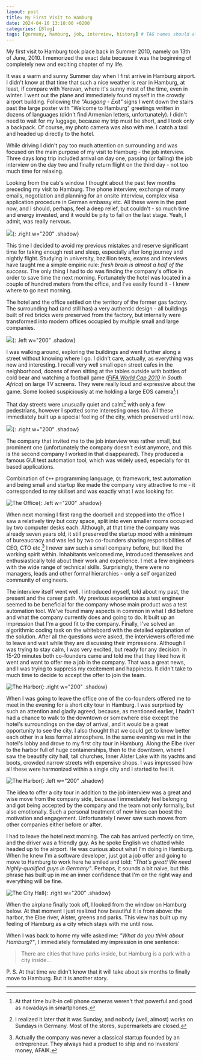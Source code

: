 ```yaml
---
layout: post
title: My First Visit to Hamburg
date: 2024-04-16 13:10:00 +0200
categories: [Blog]
tags: [germany, hamburg, job, interview, history] # TAG names should always be lowercase
---
```


My first visit to Hamburg took place back in Summer 2010, namely on 13th of June, 2010.
I memorized the exact date because it was the beginning of completely new and exciting
chapter of my life.

It was a warm and sunny Summer day when I first arrive in Hamburg airport.
I didn't know at that time that such a nice weather is rear in Hamburg, at least,
if compare with Yerevan, where it's sunny most of the time, even in winter.
I went out the plane and immediately found myself in the crowdy airport building.
Following the *"Ausgang - Exit"* signs I went down the stairs past the large poster
with "Welcome to Hamburg" greetings written in dozens of languages (didn't find
Armenian letters, unfortunately). I didn't need to wait for my luggage, because
my trip must be short, and I took only a backpack. Of course, my photo camera was
also with me. I catch a taxi and headed up directly to the hotel.

While driving I didn't pay too much attention on surrounding and was focused on
the main purpose of my visit to Hamburg - the job interview. Three days long
trip included arrival on day one, passing (or failing) the job interview on the
day two and finally return flight on the third day - not too much time for relaxing.

Looking from the cab's window I thought about the past few months preceding my
visit to Hamburg. The phone interview, exchange of many emails, negotiation and
planning for an onsite interview, complex visa application procedure in German
embassy etc. All these were in the past now, and I should, perhaps, feel a deep relief,
but couldn't - so much time and energy invested, and it would be pity to fail on
the last stage. Yeah, I admit, was really nervous.

![](/assets/img/photos/IMG_0173.JPG){: .right w="200" .shadow}

This time I decided to avoid my previous mistakes and reserve significant time
for taking enough rest and sleep, especially after long journey and nightly flight.
Studying in university, bazillion tests, exams and interviews have taught me a
simple empiric rule: *fresh brain is almost a half of the success*. The only thing
I had to do was finding the company's office in order to save time the next
morning. Fortunately the hotel was located in a couple of hundred meters from the
office, and I've easily found it - I knew where to go next morning.

The hotel and the office settled on the territory of the former gas factory. The
surrounding had (and still has) a very authentic design - all buildings built of
red bricks were preserved from the factory, but internally were transformed into
modern offices occupied by multiple small and large companies.

![](/assets/img/photos/IMG_0206.JPG){: .left w="200" .shadow}

I was walking around, exploring the buildings and went further along a street without
knowing where I go. I didn't care, actually, as everything was new and interesting.
I recall very well small open street cafes in the neighborhood, dozens of men sitting at the
tables outside with bottles of cold bear and watching a football game (*[FIFA World
Cap 2010](https://en.wikipedia.org/wiki/2010_FIFA_World_Cup) in South Africa*)
on large TV screens. They were really loud and expressive
about the game. Some looked suspiciously at me holding a large EOS camera[^fn1]:)

That day streets were unusually quiet and calm[^fn2]
with only a few pedestrians, however I spotted some interesting ones too. All these
immediately built up a special feeling of the city, which preserved until now.

![](/assets/img/photos/IMG_0178.JPG){: .right w="200" .shadow}

The company that invited me to the job interview was rather small, but prominent
one (unfortunately the company doesn't exist anymore, and this is the second
company I worked in that disappeared). They produced a famous GUI test automation
tool, which was widely used, especially for `Qt` based applications.

Combination of `C++` programming language, `Qt` framework, test automation and being
small and startup like made the company very attractive to me - it corresponded
to my skillset and was exactly what I was looking for.

![The Office](/assets/img/photos/IMG_0176.JPG){: .left w="200" .shadow}

When next morning I first rang the doorbell and stepped into the office I saw a
relatively tiny but cozy space, split into even smaller rooms occupied by two
computer desks each. Although, at that time the company was already seven years
old, it still preserved the startup mood with a minimum of bureaucracy and
was led by two co-founders sharing responsibilities of CEO, CTO etc.[^fn3]
I never saw such a small company before, but liked the working spirit within.
Inhabitants welcomed me, introduced themselves and enthusiastically told about
their work and experience. I met a few engineers with the wide range of technical
skills. Surprisingly, there were no managers, leads and other formal hierarchies -
only a self organized community of engineers.

The interview itself went well. I introduced myself, told about my past, the present
and the career path. My previous experience as a test engineer seemed to be beneficial
for the company whose main product was a test automation tool. We've found many aspects
in common in what I did before and what the company currently does and going to do.
It built up an impression that I'm a good fit to the company. Finally, I've solved
an algorithmic coding task on the whiteboard with the detailed explanation of the solution.
After all the questions were asked, the interviewers offered me to leave and wait
while they are discussing their impressions. Although I was trying to stay calm,
I was very excited, but ready  for any decision. In 15-20 minutes both co-founders
came and told me that they liked how it went and want to offer me a job in the company.
That was a great news, and I was trying to suppress my excitement and happiness.
It didn't take to much time to decide to accept the offer to join the team.

![The Harbor](/assets/img/photos/IMG_0220.JPG){: .right w="200" .shadow}

When I was going to leave the office one of the co-founders offered me to meet in
the evening for a short city tour in Hamburg. I was surprised by such an attention
and gladly agreed, because, as mentioned earlier, I hadn't had a chance to walk to
the downtown or somewhere else except the hotel's surroundings on the day of arrival,
and it would be a great opportunity to see the city. I also thought that we could
get to know better each other in a less formal atmosphere.
In the same evening we met in the hotel's lobby and drove to my first city tour in
Hamburg. Along the Elbe river to the harbor full of huge containerships, then to
the downtown, where I saw the beautify city hall, tall churches, Inner Alster Lake
with its yachts and boots, crowded narrow streets with expensive shops. I was
impressed how all these were harmonized within a single city and I started to feel it.

![The Harbor](/assets/img/photos/IMG_0256_0.JPG){: .left w="200" .shadow}

The idea to offer a city tour in addition to the job interview was a great and
wise move from the company side, because I immediately feel belonging and got being
accepted by the company and the team not only formally, but also emotionally. Such
a personal treatment of new hires can boost the motivation and engagement.
Unfortunately I never saw such moves from other companies either before or after.

I had to leave the hotel next morning. The cab has arrived perfectly on time, and
the driver was a friendly guy. As he spoke English we chatted while headed up to
the airport. He was curious about what I'm doing in Hamburg. When he knew I'm a
software developer, just got a job offer and going to move to Hamburg to work here
he smiled and told: *"That's great! We need highly-qualified guys in Germany"*.
Perhaps, it sounds a bit naive, but this phrase has built up in me an inner
confidence that I'm on the right way and everything will be fine.

![The City Hall](/assets/img/photos/IMG_0238.JPG){: .right w="200" .shadow}

When the airplane finally took off, I looked from the window on Hamburg below.
At that moment I just realized how beautiful it is from above: the harbor, the
Elbe river, Alster, greens and parks. This view has built up my feeling of Hamburg
as a city which stays with me until now.

When I was back to home my wife asked me: *"What do you think about Hamburg?"*, I
immediately formulated my impression in one sentence:

>There are cities that have parks inside, but Hamburg is a park with a city inside...

P. S. At that time we didn't know that it will take about six months to finally
move to Hamburg. But it is another story.

---

[^fn1]: At that time built-in cell phone cameras weren't that powerful and good as nowadays in smartphones.
[^fn2]: I realized it later that it was Sunday, and nobody (well, almost) works on Sundays in Germany. Most of the stores, supermarkets are closed.
[^fn3]: Actually the company was never a classical startup founded by an entrepreneur. They always had a product to ship and no investors' money, AFAIK.

